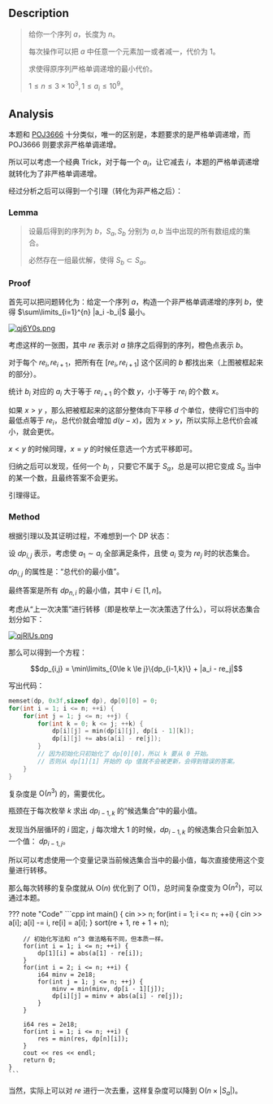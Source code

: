 ## Description

> 给你一个序列 $a$，长度为 $n$。
>
> 每次操作可以把 $a$ 中任意一个元素加一或者减一，代价为 $1$。
>
> 求使得原序列严格单调递增的最小代价。
>
> $1\le n \le 3\times10^3, 1\le a_i \le 10^9$。

## Analysis

本题和 [POJ3666](http://poj.org/problem?id=3666) 十分类似，唯一的区别是，本题要求的是严格单调递增，而 POJ3666 则要求非严格单调递增。

所以可以考虑一个经典 Trick，对于每一个 $a_i$，让它减去 $i$，本题的严格单调递增就转化为了非严格单调递增。

经过分析之后可以得到一个引理（转化为非严格之后）：

### Lemma

> 设最后得到的序列为 $b$，$S_a,S_b$ 分别为 $a,b$ 当中出现的所有数组成的集合。
>
> 必然存在一组最优解，使得 $S_b \subset S_a$。

### Proof

首先可以把问题转化为：给定一个序列 $a$，构造一个非严格单调递增的序列 $b$，使得 $\sum\limits_{i=1}^{n} |a_i -b_i|$ 最小。

[![qj6Y0s.png](https://s1.ax1x.com/2022/04/06/qj6Y0s.png)](https://imgtu.com/i/qj6Y0s)

考虑这样的一张图，其中 $re$ 表示对 $a$ 排序之后得到的序列，橙色点表示 $b$。

对于每个 $re_i,re_{i+1}$，把所有在 $[re_i,re_{i+1}]$ 这个区间的 $b$ 都找出来（上图被框起来的部分）。

统计 $b_i$ 对应的 $a_i$ 大于等于 $re_{i+1}$ 的个数 $y$，小于等于 $re_i$ 的个数 $x$。

如果 $x > y$ ，那么把被框起来的这部分整体向下平移 $d$ 个单位，使得它们当中的最低点等于 $re_i$，总代价就会增加 $d(y-x)$，因为 $x >y$，所以实际上总代价会减小，就会更优。

$x < y$ 的时候同理，$x=y$ 的时候任意选一个方式平移即可。

归纳之后可以发现，任何一个 $b_i$ ，只要它不属于 $S_a$，总是可以把它变成 $S_a$ 当中的某一个数，且最终答案不会更劣。

引理得证。

### Method

根据引理以及其证明过程，不难想到一个 DP 状态：

设 $dp_{i,j}$ 表示，考虑使 $a_1 \sim a_i$ 全部满足条件，且使 $a_i$ 变为 $re_j$ 时的状态集合。

$dp_{i,j}$ 的属性是：“总代价的最小值”。

最终答案是所有 $dp_{n,i}$ 的最小值，其中 $i \in [1, n]$。

考虑从“上一次决策”进行转移（即是枚举上一次决策选了什么），可以将状态集合划分如下：

[![qjRlUs.png](https://s1.ax1x.com/2022/04/06/qjRlUs.png)](https://imgtu.com/i/qjRlUs)

那么可以得到一个方程：

$$dp_{i,j} = \min\limits_{0\le k \le j}\{dp_{i-1,k}\} + |a_i - re_j|$$

写出代码：

```cpp
memset(dp, 0x3f,sizeof dp), dp[0][0] = 0;
for(int i = 1; i <= n; ++i) {
    for(int j = 1; j <= n; ++j) {
        for(int k = 0; k <= j; ++k) {
           	dp[i][j] = min(dp[i][j], dp[i - 1][k]);
            dp[i][j] += abs(a[i] - re[j]);
        }
        // 因为初始化只初始化了 dp[0][0]，所以 k 要从 0 开始。
        // 否则从 dp[1][1] 开始的 dp 值就不会被更新，会得到错误的答案。
    }
}
```

复杂度是 $\text{O}(n^3)$ 的，需要优化。

瓶颈在于每次枚举 $k$ 求出 $dp_{i - 1,k}$ 的“候选集合”中的最小值。

发现当外层循环的 $i$ 固定，$j$ 每次增大 $1$ 的时候，$dp_{i-1,k}$ 的候选集合只会新加入一个值： $dp_{i-1,j}$。

所以可以考虑使用一个变量记录当前候选集合当中的最小值，每次直接使用这个变量进行转移。

那么每次转移的复杂度就从 $\text{O}(n)$ 优化到了 $\text{O}(1)$，总时间复杂度变为 $\text{O}(n^2)$，可以通过本题。

??? note "Code"
	```cpp
	int main() { 
		cin >> n;
		for(int i = 1; i <= n; ++i) {
			cin >> a[i];
			a[i] -= i, re[i] = a[i];
		}
		sort(re + 1, re + 1 + n);
		
	    // 初始化写法和 n^3 做法略有不同，但本质一样。
		for(int i = 1; i <= n; ++i) {
			dp[1][i] = abs(a[1] - re[i]);
		}
		for(int i = 2; i <= n; ++i) {
			i64 minv = 2e18;
			for(int j = 1; j <= n; ++j) {
				minv = min(minv, dp[i - 1][j]);
				dp[i][j] = minv + abs(a[i] - re[j]);
			}
		}
		
		i64 res = 2e18;
		for(int i = 1; i <= n; ++i) {
			res = min(res, dp[n][i]);
		}
		cout << res << endl;
		return 0;
	}
	```

当然，实际上可以对 $re$ 进行一次去重，这样复杂度可以降到 $\text{O}(n \times |S_a|)$。